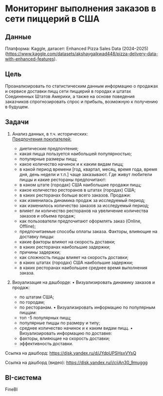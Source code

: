 # Мониторинг выполнения заказов в сети пиццерий в США


## Данные

Платформа: Kaggle, датасет: Enhanced Pizza Sales Data (2024–2025) (https://www.kaggle.com/datasets/akshaygaikwad448/pizza-delivery-data-with-enhanced-features).

## Цель

Проанализировать по статистическим данным информацию о продажах и сервисе доставки пицц сети пиццерий в городах и штатах Соединенных Штатов Америки, 
а также на основе поведения заказчиков спрогнозировать спрос и прибыль, возможную к получению в будущем.

## Задачи

1. Анализ данных, в т.ч. исторических:  
   <ins>Предпочтения покупателей:<ins>
     * диетические предпочтения;
     * какая пицца пользуется наибольшей популярностью;
     * популярные размеры пицц;
     * какое количество начинок и к каким видам пицц;
     * в какой период времени [год, квартал, месяц, время года, время дня, день недели и т.п.] чаще заказывают.
 Где живут любители пиццы и какие рестораны предпочитают:
     * в каком штате (городах) США наибольшие продажи пицц;
     * какое количество ресторанов в штатах (городах) США;
     * в каких ресторанах больше всего заказов.
  Продажи:
     * как изменилась динамика продаж за исследуемый период;
     * как изменилось количество заказов за исследуемый период;
     * влияет ли количество ресторанов на увеличение количества заказов и объема продаж;
     * как пользователи предпочитают оформлять заказ (Online, Offline);
     * предпочитаемые способы оплаты заказа.
  Факторы, влияющие на доставку пиццы:
     * какие факторы влияют на скорость доставки;
     * в каких ресторанах наибольшие задержки;
     * причины задержки;
     * как сложность пиццы влияет на скорость доставки;
     * в каких штатах (городах) США наибольшие задержки;
     * в каких ресторанах наибольшее среднее время выполнения заказа.
     
2. Визуализация на дашборде:
   •	Визуализировать динамику заказов и продаж:
     * по штатам США;
     * по городам;
     * по ресторанам.
   •	Визуализировать информацию по популярным пиццам:
     * топ -5 популярных пицц;
     * популярные пиццы по размеру и типу;
     * среднее количество начинок и к каким видам пицц.
   •	Визуализировать информацию по доставке:
     * факторы, влияющие на скорость доставки;
     * эффективность доставки.

Ссылка на дашборд: https://disk.yandex.ru/d/JYdpUPSHsxVYsQ

Ссылка на дашборд (видео): https://disk.yandex.ru/i/ciiAn30_9muggg

## BI-система

FineBI
